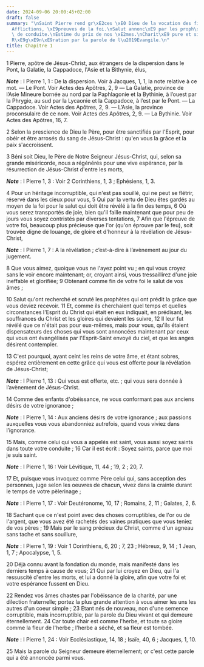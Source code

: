 ```yaml
---
date: 2024-09-06 20:00:45+02:00
draft: false
summary: "\nSaint Pierre rend gr\xE2ces \xE0 Dieu de la vocation des fid\xE8les.\n\
  Afflictions, \xE9preuves de la foi.\nSalut annonc\xE9 par les proph\xE8tes.\nSaintet\xE9\
  \ de conduite.\nEstime du prix de nos \xE2mes.\nCharit\xE9 pure et sinc\xE8re.\n\
  R\xE9g\xE9n\xE9ration par la parole de l\u2019Evangile.\n"
title: Chapitre 1
---
```





1 Pierre, apôtre de Jésus-Christ, aux étrangers de la dispersion dans le Pont, la Galatie, la Cappadoce, l'Asie et la Bithynie, élus,

***Note*** :  I Pierre 1, 1 : De la dispersion. Voir à Jacques, 1, 1, la note relative à ce mot. ― Le Pont. Voir Actes des Apôtres, 2, 9 ― La Galatie, province de l’Asie Mineure bornée au nord par la Paphlagonie et la Bythinie, à l’ouest par la Phrygie, au sud par la Lycaonie et la Cappadoce, à l’est par le Pont. ― La Cappadoce. Voir Actes des Apôtres, 2, 9. ― L’Asie, la province proconsulaire de ce nom. Voir Actes des Apôtres, 2, 9. ― La Bythinie. Voir Actes des Apôtres, 16, 7.

2 Selon la prescience de Dieu le Père, pour être sanctifiés par l'Esprit, pour obéir et être arrosés du sang de Jésus-Christ : qu'en vous la grâce et la paix s'accroissent.


3 Béni soit Dieu, le Père de Notre Seigneur Jésus-Christ, qui, selon sa grande miséricorde, nous a régénérés pour une vive espérance, par la résurrection de Jésus-Christ d'entre les morts,

***Note*** :  I Pierre 1, 3 : Voir 2 Corinthiens, 1, 3 ; Ephésiens, 1, 3.

4 Pour un héritage incorruptible, qui n'est pas souillé, qui ne peut se flétrir, réservé dans les cieux pour vous, 5 Qui par la vertu de Dieu êtes gardés au moyen de la foi pour le salut qui doit être révélé à la fin des temps, 6 Où vous serez transportés de joie, bien qu'il faille maintenant que pour peu de jours vous soyez contristés par diverses tentations, 7 Afin que l'épreuve de votre foi, beaucoup plus précieuse que l'or (qu'on éprouve par le feu), soit trouvée digne de louange, de gloire et d'honneur à la révélation de Jésus-Christ,

***Note*** :  I Pierre 1, 7 : A la révélation ; c’est-à-dire à l’avènement au jour du jugement.

8 Que vous aimez, quoique vous ne l'ayez point vu ; en qui vous croyez sans le voir encore maintenant; or, croyant ainsi, vous tressaillirez d'une joie ineffable et glorifiée; 9 Obtenant comme fin de votre foi le salut de vos âmes ;


10 Salut qu'ont recherché et scruté les prophètes qui ont prédit la grâce que vous deviez recevoir. 11 Et, comme ils cherchaient quel temps et quelles circonstances l'Esprit du Christ qui était en eux indiquait, en prédisant, les souffrances du Christ et les gloires qui devaient les suivre, 12 Il leur fut révélé que ce n'était pas pour eux-mêmes, mais pour vous, qu'ils étaient dispensateurs des choses qui vous sont annoncées maintenant par ceux qui vous ont évangélisés par l'Esprit-Saint envoyé du ciel, et que les anges désirent contempler.


13 C'est pourquoi, ayant ceint les reins de votre âme, et étant sobres, espérez entièrement en cette grâce qui vous est offerte pour la révélation de Jésus-Christ;

***Note*** :  I Pierre 1, 13 : Qui vous est offerte, etc. ; qui vous sera donnée à l’avènement de Jésus-Christ.

14 Comme des enfants d'obéissance, ne vous conformant pas aux anciens désirs de votre ignorance ;

***Note*** :  I Pierre 1, 14 : Aux anciens désirs de votre ignorance ; aux passions auxquelles vous vous abandonniez autrefois, quand vous viviez dans l’ignorance.

15 Mais, comme celui qui vous a appelés est saint, vous aussi soyez saints dans toute votre conduite ; 16 Car il est écrit : Soyez saints, parce que moi je suis saint.

***Note*** :  I Pierre 1, 16 : Voir Lévitique, 11, 44 ; 19, 2 ; 20, 7.

17 Et, puisque vous invoquez comme Père celui qui, sans acception des personnes, juge selon les oeuvres de chacun, vivez dans la crainte durant le temps de votre pèlerinage ;

***Note*** :  I Pierre 1, 17 : Voir Deutéronome, 10, 17 ; Romains, 2, 11 ; Galates, 2, 6.

18 Sachant que ce n'est point avec des choses corruptibles, de l'or ou de l'argent, que vous avez été rachetés des vaines pratiques que vous teniez de vos pères ; 19 Mais par le sang précieux du Christ, comme d'un agneau sans tache et sans souillure,

***Note*** :  I Pierre 1, 19 : Voir 1 Corinthiens, 6, 20 ; 7, 23 ; Hébreux, 9, 14 ; 1 Jean, 1, 7 ; Apocalypse, 1, 5.

20 Déjà connu avant la fondation du monde, mais manifesté dans les derniers temps à cause de vous; 21 Qui par lui croyez en Dieu, qui l'a ressuscité d'entre les morts, et lui a donné la gloire, afin que votre foi et votre espérance fussent en Dieu.


22 Rendez vos âmes chastes par l'obéissance de la charité, par une dilection fraternelle; portez la plus grande attention à vous aimer les uns les autres d'un coeur simple ; 23 Etant nés de nouveau, non d'une semence corruptible, mais incorruptible, par la parole du Dieu vivant et qui demeure éternellement. 24 Car toute chair est comme l'herbe, et toute sa gloire comme la fleur de l'herbe ; l'herbe a séché, et sa fleur est tombée.

***Note*** :  I Pierre 1, 24 : Voir Ecclésiastique, 14, 18 ; Isaïe, 40, 6 ; Jacques, 1, 10.

25 Mais la parole du Seigneur demeure éternellement; or c'est cette parole qui a été annoncée parmi vous.

